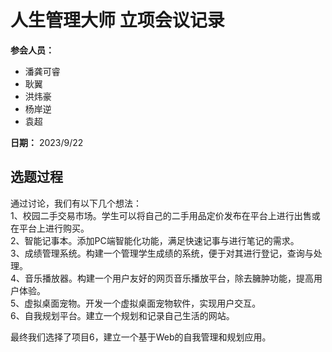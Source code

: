 人生管理大师 立项会议记录
=======================
**参会人员：**
- 潘龚可睿
- 耿翼
- 洪炜豪
- 杨岸逆
- 袁超

**日期：**
2023/9/22

## 选题过程
通过讨论，我们有以下几个想法：  
1、校园二手交易市场。学生可以将自己的二手用品定价发布在平台上进行出售或在平台上进行购买。  
2、智能记事本。添加PC端智能化功能，满足快速记事与进行笔记的需求。  
3、成绩管理系统。构建一个管理学生成绩的系统，便于对其进行登记，查询与处理。  
4、音乐播放器。构建一个用户友好的网页音乐播放平台，除去臃肿功能，提高用户体验。  
5、虚拟桌面宠物。开发一个虚拟桌面宠物软件，实现用户交互。  
6、自我规划平台。建立一个规划和记录自己生活的网站。

最终我们选择了项目6，建立一个基于Web的自我管理和规划应用。

